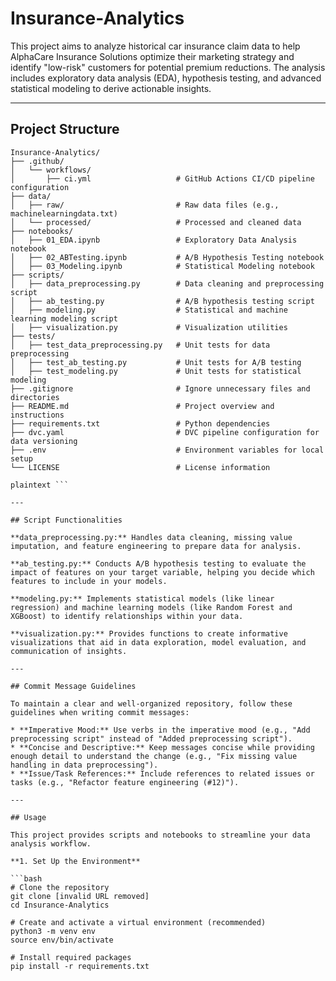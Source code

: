 # Insurance-Analytics

This project aims to analyze historical car insurance claim data to help AlphaCare Insurance Solutions optimize their marketing strategy and identify "low-risk" customers for potential premium reductions. The analysis includes exploratory data analysis (EDA), hypothesis testing, and advanced statistical modeling to derive actionable insights.

---

## Project Structure

```plaintext
Insurance-Analytics/
├── .github/
│   └── workflows/
│       ├── ci.yml                   # GitHub Actions CI/CD pipeline configuration
├── data/
│   ├── raw/                         # Raw data files (e.g., machinelearningdata.txt)
│   └── processed/                   # Processed and cleaned data
├── notebooks/
│   ├── 01_EDA.ipynb                 # Exploratory Data Analysis notebook
│   ├── 02_ABTesting.ipynb           # A/B Hypothesis Testing notebook
│   ├── 03_Modeling.ipynb            # Statistical Modeling notebook
├── scripts/
│   ├── data_preprocessing.py        # Data cleaning and preprocessing script
│   ├── ab_testing.py                # A/B hypothesis testing script
│   ├── modeling.py                  # Statistical and machine learning modeling script
│   ├── visualization.py             # Visualization utilities
├── tests/
│   ├── test_data_preprocessing.py   # Unit tests for data preprocessing
│   ├── test_ab_testing.py           # Unit tests for A/B testing
│   ├── test_modeling.py             # Unit tests for statistical modeling
├── .gitignore                       # Ignore unnecessary files and directories
├── README.md                        # Project overview and instructions
├── requirements.txt                 # Python dependencies
├── dvc.yaml                         # DVC pipeline configuration for data versioning
├── .env                             # Environment variables for local setup
└── LICENSE                          # License information

plaintext ```

---

## Script Functionalities

**data_preprocessing.py:** Handles data cleaning, missing value imputation, and feature engineering to prepare data for analysis.

**ab_testing.py:** Conducts A/B hypothesis testing to evaluate the impact of features on your target variable, helping you decide which features to include in your models.

**modeling.py:** Implements statistical models (like linear regression) and machine learning models (like Random Forest and XGBoost) to identify relationships within your data.

**visualization.py:** Provides functions to create informative visualizations that aid in data exploration, model evaluation, and communication of insights.

---

## Commit Message Guidelines

To maintain a clear and well-organized repository, follow these guidelines when writing commit messages:

* **Imperative Mood:** Use verbs in the imperative mood (e.g., "Add preprocessing script" instead of "Added preprocessing script").
* **Concise and Descriptive:** Keep messages concise while providing enough detail to understand the change (e.g., "Fix missing value handling in data preprocessing").
* **Issue/Task References:** Include references to related issues or tasks (e.g., "Refactor feature engineering (#12)").

---

## Usage

This project provides scripts and notebooks to streamline your data analysis workflow.

**1. Set Up the Environment**

```bash
# Clone the repository
git clone [invalid URL removed]
cd Insurance-Analytics

# Create and activate a virtual environment (recommended)
python3 -m venv env
source env/bin/activate

# Install required packages
pip install -r requirements.txt